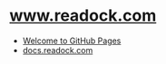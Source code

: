 # www.readock.com

+ [Welcome to GitHub Pages](https://www.readock.com/)
+ [docs.readock.com](https://docs.readock.com/)

